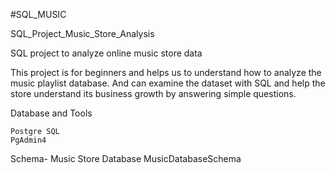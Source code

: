 #SQL_MUSIC


SQL_Project_Music_Store_Analysis

SQL project to analyze online music store data

This project is for beginners and helps us to understand how to analyze the music playlist database. And can examine the dataset with SQL and help the store understand its business growth by answering simple questions.

   
Database and Tools

    Postgre SQL
    PgAdmin4

Schema- Music Store Database
MusicDatabaseSchema
